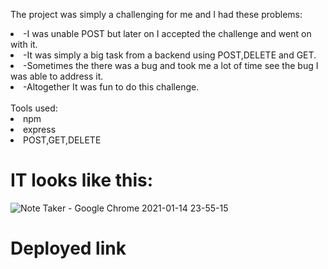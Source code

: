 The project was simply a challenging for me and I had these problems:
<li>-I was unable POST but later on I accepted the challenge and went on with it.</li>
<li>-It was simply a big task from a backend using POST,DELETE and GET.</li>
<li>-Sometimes the there was a bug and took me a lot of time see the bug I was able to address it.</li>
<li>-Altogether It was fun to do this challenge.</li>
<br>
Tools used:
<li>npm</li>
<li>express</li>
<li>POST,GET,DELETE</li>
<h1> IT looks like this: </h1>

![Note Taker - Google Chrome 2021-01-14 23-55-15](https://user-images.githubusercontent.com/71658001/104697893-4ae50080-56c5-11eb-8ef5-90ceb11dfff7.gif)
<h1>Deployed link</h1>
 <a href="https://notetaker20215.herokuapp.com"> </a>